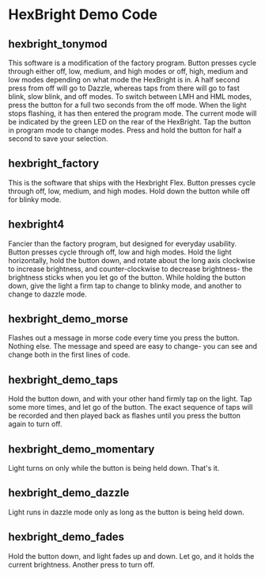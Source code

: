 HexBright Demo Code 
=======================

hexbright_tonymod
-----------------
This software is a modification of the factory program. Button presses cycle
through either off, low, medium, and high modes or off, high, medium and low modes
depending on what mode the HexBright is in. A half second press from off will go to Dazzle,
whereas taps from there will go to fast blink, slow blink, and off modes. To switch
between LMH and HML modes, press the button for a full two seconds from the off mode. When
the light stops flashing, it has then entered the program mode. The current mode will be
indicated by the green LED on the rear of the HexBright. Tap the button in program mode to
change modes. Press and hold the button for half a second to save your selection.

hexbright_factory
-----------------
This is the software that ships with the Hexbright Flex.  Button presses cycle
through off, low, medium, and high modes.  Hold down the button while off for 
blinky mode.

hexbright4
---------------------
Fancier than the factory program, but designed for everyday usability.  Button
presses cycle through off, low and high modes.  Hold the light horizontally,
hold the button down, and rotate about the long axis clockwise to increase
brightness, and counter-clockwise to decrease brightness- the brightness sticks
when you let go of the button.  While holding the button down, give the light a
firm tap to change to blinky mode, and another to change to dazzle mode.

hexbright_demo_morse
--------------------
Flashes out a message in morse code every time you press the button.  Nothing 
else.  The message and speed are easy to change- you can see and change both 
in the first lines of code.

hexbright_demo_taps
-------------------
Hold the button down, and with your other hand firmly tap on the light.  Tap
some more times, and let go of the button.  The exact sequence of taps will
be recorded and then played back as flashes until you press the button again
to turn off.

hexbright_demo_momentary
------------------------  
Light turns on only while the button is being held down.  That's it.

hexbright_demo_dazzle
---------------------
Light runs in dazzle mode only as long as the button is being held down.

hexbright_demo_fades
--------------------  
Hold the button down, and light fades up and down.  Let go, and it holds the 
current brightness.  Another press to turn off.
